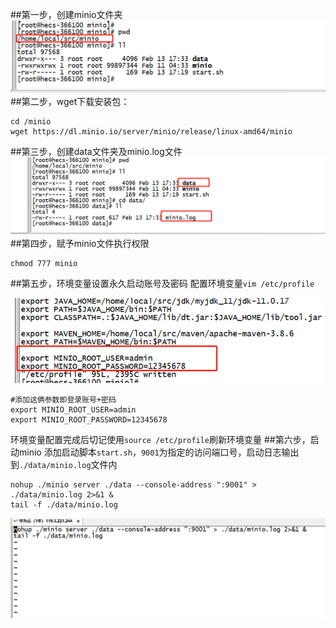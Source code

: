 ##第一步，创建minio文件夹
![图片名称](./img/minio/img.png)
##第二步，wget下载安装包：
```
cd /minio
wget https://dl.minio.io/server/minio/release/linux-amd64/minio
```

##第三步，创建data文件夹及minio.log文件
![图片名称](./img/minio/img_1.png)
##第四步，赋予minio文件执行权限
```
chmod 777 minio
```
##第五步，环境变量设置永久启动账号及密码
配置环境变量`vim /etc/profile`

![图片名称](./img/minio/img_2.png)
```
#添加这俩参数即登录账号+密码
export MINIO_ROOT_USER=admin
export MINIO_ROOT_PASSWORD=12345678
```
环境变量配置完成后切记使用`source /etc/profile`刷新环境变量
##第六步，启动minio
添加启动脚本`start.sh`，`9001`为指定的访问端口号，启动日志输出到`./data/minio.log`文件内
```
nohup ./minio server ./data --console-address ":9001" > ./data/minio.log 2>&1 &
tail -f ./data/minio.log
```
![图片名称](./img/minio/img_3.png)
